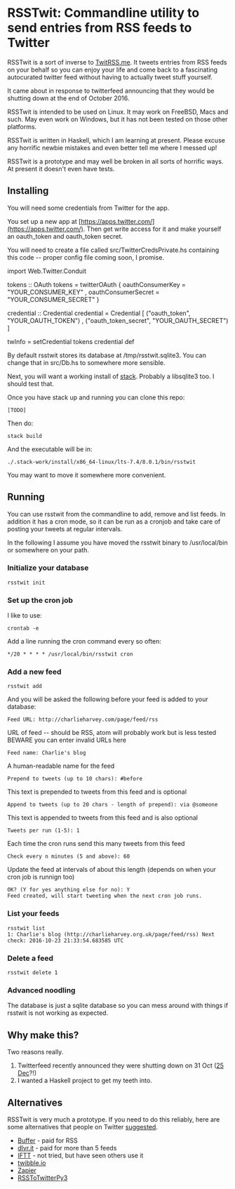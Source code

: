RSSTwit: Commandline utility to send entries from RSS feeds to Twitter
======================================================================

RSSTwit is a sort of inverse to [TwitRSS.me](https://github.com/ciderpunx/twitrssme). It tweets entries from RSS feeds on your behalf so you can enjoy your life and come back to a fascinating autocurated twitter feed without having to actually tweet stuff yourself.

It came about in response to twitterfeed announcing that they would be shutting down at the end of October 2016.

RSSTwit is intended to be used on Linux. It may work on FreeBSD, Macs and such. May even work on Windows, but it has not been tested on those other platforms.

RSSTwit is written in Haskell, which I am learning at present. Please excuse any horrific newbie mistakes and even better tell me where I messed up!

RSSTwit is a prototype and may well be broken in all sorts of horrific ways. At present it doesn't even have tests.

Installing
----------

You will need some credentials from Twitter for the app.

You set up a new app at [https://apps.twitter.com/](https://apps.twitter.com/). Then get write access for it and make yourself an oauth_token and oauth_token secret.

You will need to create a file called src/TwitterCredsPrivate.hs containing this code -- proper config file coming soon, I promise. 

  import Web.Twitter.Conduit

  tokens :: OAuth
  tokens = twitterOAuth
      { oauthConsumerKey    = "YOUR_CONSUMER_KEY"
      , oauthConsumerSecret = "YOUR_CONSUMER_SECRET"
      }

  credential :: Credential
  credential = Credential
      [ ("oauth_token",        "YOUR_OAUTH_TOKEN")
      , ("oauth_token_secret", "YOUR_OAUTH_SECRET")
      ]

  twInfo = setCredential tokens credential def

By default rsstwit stores its database at /tmp/rsstwit.sqlite3. You can change that in src/Db.hs to somewhere more sensible.

Next, you will want a working install of [stack](https://docs.haskellstack.org/en/stable/README/). Probably a libsqlite3 too. I should test that.

Once you have stack up and running you can clone this repo:

    [TODO]

Then do:

    stack build

And the executable will be in:

    ./.stack-work/install/x86_64-linux/lts-7.4/8.0.1/bin/rsstwit

You may want to move it somewhere more convenient.

Running
-------

You can use rsstwit from the commandline to add, remove and list feeds. In addition it has a cron mode, so it can be run as a cronjob and take care of posting your tweets at regular intervals.

In the following I assume you have moved the rsstwit binary to /usr/local/bin or somewhere on your path.

### Initialize your database

    rsstwit init

### Set up the cron job

I like to use:

    crontab -e

Add a line running the cron command every so often:

    */20 * * * * /usr/local/bin/rsstwit cron

### Add a new feed

    rsstwit add

And you will be asked the following before your feed is added to your database:

    Feed URL: http://charlieharvey.com/page/feed/rss

URL of feed -- should be RSS, atom will probably work but is less tested
BEWARE you can enter invalid URLs here

    Feed name: Charlie's blog

A human-readable name for the feed

    Prepend to tweets (up to 10 chars): #before

This text is prepended to tweets from this feed and is optional

    Append to tweets (up to 20 chars - length of prepend): via @someone

This text is appended to tweets from this feed and is also optional

    Tweets per run (1-5): 1

Each time the cron runs send this many tweets from this feed

    Check every n minutes (5 and above): 60

Update the feed at intervals of about this length (depends on when your cron job is runnign too)

    OK? (Y for yes anything else for no): Y
    Feed created, will start tweeting when the next cron job runs.

### List your feeds

    rsstwit list
    1: Charlie's blog (http://charlieharvey.org.uk/page/feed/rss) Next check: 2016-10-23 21:33:54.683585 UTC

### Delete a feed

    rsstwit delete 1

### Advanced noodling

The database is just a sqlite database so you can mess around with things if rsstwit is not working as expected.


Why make this?
--------------

Two reasons really.

1. Twitterfeed recently announced they were shutting down on 31 Oct ([25 Dec](https://news.ycombinator.com/item?id=9117195)?!) 
2. I wanted a Haskell project to get my teeth into.

Alternatives
------------

RSSTwit is very much a prototype. If you need to do this reliably, here are some alternatives that people on Twitter [suggested](https://twitter.com/ciderpunx/status/789783130513301504).

* [Buffer](https://buffer.com) - paid for RSS
* [dlvr.it](https://dlvr.it) - paid for more than 5 feeds
* [IFTT](https://iftt.com) - not tried, but have seen others use it
* [twibble.io](https://twibble.io)
* [Zapier](https://zapier.com)
* [RSSToTwitterPy3](https://github.com/engdeathmatch/RSSToTwitterPy3)
